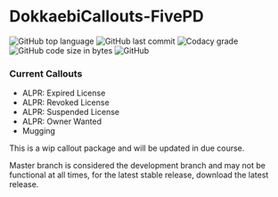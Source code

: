 # DokkaebiCallouts-FivePD

![GitHub top language](https://img.shields.io/github/languages/top/xSklzxDokkaebi/DokkaebiCallouts-FivePD?style=for-the-badge)
![GitHub last commit](https://img.shields.io/github/last-commit/xSklzxDokkaebi/DokkaebiCallouts-FivePD?style=for-the-badge)
![Codacy grade](https://img.shields.io/codacy/grade/7aaee8a9dcb941c9b245333a59967b15?style=for-the-badge)
![GitHub code size in bytes](https://img.shields.io/github/languages/code-size/xSklzxDokkaebi/DokkaebiCallouts-FivePD?style=for-the-badge)
![GitHub](https://img.shields.io/github/license/xSklzxDokkaebi/DokkaebiCallouts-FivePD?style=for-the-badge)

### Current Callouts
- ALPR: Expired License
- ALPR: Revoked License
- ALPR: Suspended License
- ALPR: Owner Wanted
- Mugging

This is a wip callout package and will be updated in due course.

Master branch is considered the development branch and may not be functional at all times, for the latest stable release, download the latest release.
